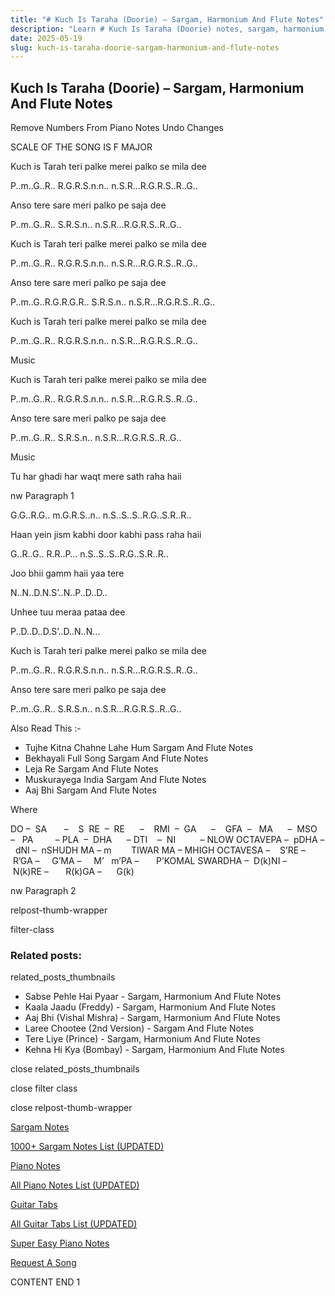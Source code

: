```yaml
---
title: "# Kuch Is Taraha (Doorie) – Sargam, Harmonium And Flute Notes"
description: "Learn # Kuch Is Taraha (Doorie) notes, sargam, harmonium notations and flute notes. Easy step-by-step tutorial for beginners."
date: 2025-05-19
slug: kuch-is-taraha-doorie-sargam-harmonium-and-flute-notes
---
```


## Kuch Is Taraha (Doorie) – Sargam, Harmonium And Flute Notes

Remove Numbers From Piano Notes
Undo Changes

SCALE OF THE SONG IS F MAJOR

Kuch is Tarah teri palke merei palko se mila dee

P..m..G..R.. R.G.R.S.n.n.. n.S.R…R.G.R.S..R..G..

Anso tere sare meri palko pe saja dee

P..m..G..R.. S.R.S.n.. n.S.R…R.G.R.S..R..G..

Kuch is Tarah teri palke merei palko se mila dee

P..m..G..R.. R.G.R.S.n.n.. n.S.R…R.G.R.S..R..G..

Anso tere sare meri palko pe saja dee

P..m..G..R.G.R.G.R.. S.R.S.n.. n.S.R…R.G.R.S..R..G..

Kuch is Tarah teri palke merei palko se mila dee

P..m..G..R.. R.G.R.S.n.n.. n.S.R…R.G.R.S..R..G..

Music

Kuch is Tarah teri palke merei palko se mila dee

P..m..G..R.. R.G.R.S.n.n.. n.S.R…R.G.R.S..R..G..

Anso tere sare meri palko pe saja dee

P..m..G..R.. S.R.S.n.. n.S.R…R.G.R.S..R..G..

Music

Tu har ghadi har waqt mere sath raha haii

nw Paragraph 1

G.G..R.G.. m.G.R.S..n.. n.S..S..S..R.G..S.R..R..

Haan yein jism kabhi door kabhi pass raha haii

G..R..G.. R.R..P… n.S..S..S..R.G..S.R..R..

Joo bhii gamm haii yaa tere

N..N..D.N.S’..N..P..D..D..

Unhee tuu meraa pataa dee

P..D..D..D.S’..D..N..N…

Kuch is Tarah teri palke merei palko se mila dee

P..m..G..R.. R.G.R.S.n.n.. n.S.R…R.G.R.S..R..G..

Anso tere sare meri palko pe saja dee

P..m..G..R.. S.R.S.n.. n.S.R…R.G.R.S..R..G..



Also Read This :-



* Tujhe Kitna Chahne Lahe Hum Sargam And Flute Notes
* Bekhayali Full Song Sargam And Flute Notes
* Leja Re Sargam And Flute Notes
* Muskurayega India Sargam And Flute Notes
* Aaj Bhi Sargam And Flute Notes

Where



DO –  SA       –    S  RE  –  RE      –    RMI  –  GA      –    GFA  –   MA      –  MSO  –   PA         – PLA  –  DHA      – DTI    –  NI          – NLOW OCTAVEPA –  pDHA –  dNI –  nSHUDH MA – m        TIWAR MA – MHIGH OCTAVESA –    S’RE –     R’GA –     G’MA –     M’   m’PA –       P’KOMAL SWARDHA –  D(k)NI –       N(k)RE –       R(k)GA –      G(k)

nw Paragraph 2



relpost-thumb-wrapper

filter-class

### Related posts:

related_posts_thumbnails

* Sabse Pehle Hai Pyaar - Sargam, Harmonium And Flute Notes
* Kaala Jaadu (Freddy) - Sargam, Harmonium And Flute Notes
* Aaj Bhi (Vishal Mishra) - Sargam, Harmonium And Flute Notes
* Laree Chootee (2nd Version) - Sargam And Flute Notes
* Tere Liye (Prince) - Sargam, Harmonium And Flute Notes
* Kehna Hi Kya (Bombay) - Sargam, Harmonium And Flute Notes

close related_posts_thumbnails

close filter class

close relpost-thumb-wrapper

[Sargam Notes](https://www.notationsworld.com/sargam-notes.html)

[1000+ Sargam Notes List (UPDATED)](https://www.notationsworld.com/all-songs-list-sargam-notes.html)

[Piano Notes](https://www.notationsworld.com/piano-notes.html)

[All Piano Notes List (UPDATED)](https://www.notationsworld.com/all-songs-list-piano-notes.html)

[Guitar Tabs](https://www.notationsworld.com/guitar-tabs.html)

[All Guitar Tabs List (UPDATED)](https://www.notationsworld.com/all-songs-list-guitar-tabs.html)

[Super Easy Piano Notes](https://studywall.in/)

[Request A Song](https://www.notationsworld.com/request-a-song.html)

CONTENT END 1

